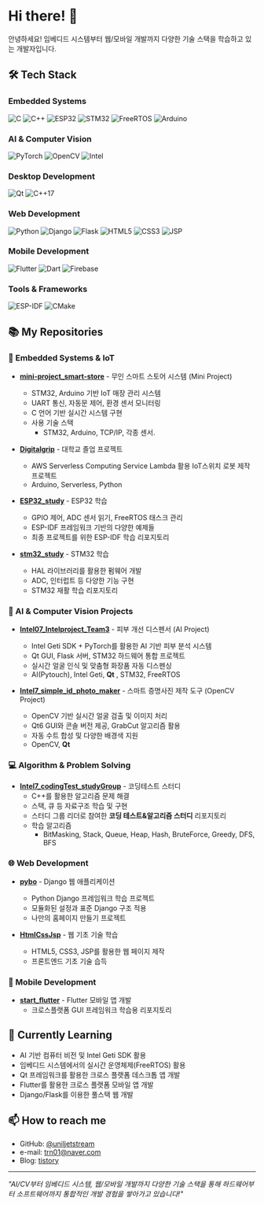 # Hi there! 👋

안녕하세요! 임베디드 시스템부터 웹/모바일 개발까지 다양한 기술 스택을 학습하고 있는 개발자입니다.

## 🛠 Tech Stack

### Embedded Systems
![C](https://img.shields.io/badge/C-00599C?style=flat-square&logo=c&logoColor=white)
![C++](https://img.shields.io/badge/C++-00599C?style=flat-square&logo=c%2B%2B&logoColor=white)
![ESP32](https://img.shields.io/badge/ESP32-E7352C?style=flat-square&logo=espressif&logoColor=white)
![STM32](https://img.shields.io/badge/STM32-03234B?style=flat-square&logo=stmicroelectronics&logoColor=white)
![FreeRTOS](https://img.shields.io/badge/FreeRTOS-green?style=flat-square&logo=freertos&logoColor=white)
![Arduino](https://img.shields.io/badge/Arduino-00979D?style=flat-square&logo=arduino&logoColor=white)

### AI & Computer Vision
![PyTorch](https://img.shields.io/badge/PyTorch-EE4C2C?style=flat-square&logo=pytorch&logoColor=white)
![OpenCV](https://img.shields.io/badge/OpenCV-27338e?style=flat-square&logo=opencv&logoColor=white)
![Intel](https://img.shields.io/badge/Intel_Geti-0071C5?style=flat-square&logo=intel&logoColor=white)

### Desktop Development
![Qt](https://img.shields.io/badge/Qt-41CD52?style=flat-square&logo=qt&logoColor=white)
![C++17](https://img.shields.io/badge/C++17-00599C?style=flat-square&logo=c%2B%2B&logoColor=white)

### Web Development
![Python](https://img.shields.io/badge/Python-3776AB?style=flat-square&logo=python&logoColor=white)
![Django](https://img.shields.io/badge/Django-092E20?style=flat-square&logo=django&logoColor=white)
![Flask](https://img.shields.io/badge/Flask-000000?style=flat-square&logo=flask&logoColor=white)
![HTML5](https://img.shields.io/badge/HTML5-E34F26?style=flat-square&logo=html5&logoColor=white)
![CSS3](https://img.shields.io/badge/CSS3-1572B6?style=flat-square&logo=css3&logoColor=white)
![JSP](https://img.shields.io/badge/JSP-007396?style=flat-square&logo=java&logoColor=white)

### Mobile Development
![Flutter](https://img.shields.io/badge/Flutter-02569B?style=flat-square&logo=flutter&logoColor=white)
![Dart](https://img.shields.io/badge/Dart-0175C2?style=flat-square&logo=dart&logoColor=white)
![Firebase](https://img.shields.io/badge/Firebase-FFCA28?style=flat-square&logo=firebase&logoColor=black)

### Tools & Frameworks
![ESP-IDF](https://img.shields.io/badge/ESP--IDF-E7352C?style=flat-square&logo=espressif&logoColor=white)
![CMake](https://img.shields.io/badge/CMake-064F8C?style=flat-square&logo=cmake&logoColor=white)

## 📚 My Repositories

### 🔌 Embedded Systems & IoT
- **[mini-project_smart-store](https://github.com/minjuyeong/mini-project_smart-store)** - 무인 스마트 스토어 시스템 (Mini Project)
  - STM32, Arduino 기반 IoT 매장 관리 시스템
  - UART 통신, 자동문 제어, 환경 센서 모니터링
  - C 언어 기반 실시간 시스템 구현
  - 사용 기술 스택 
    - STM32, Arduino, TCP/IP, 각종 센서.

- **[Digitalgrip](https://github.com/uniljetstream/Digitalgrip)** - 대학교 졸업 프로젝트
  - AWS Serverless Computing Service Lambda 활용 IoT스위치 로봇 제작 프로젝트
  - Arduino, Serverless, Python

- **[ESP32_study](https://github.com/uniljetstream/ESP32_study)** - ESP32 학습
  - GPIO 제어, ADC 센서 읽기, FreeRTOS 태스크 관리
  - ESP-IDF 프레임워크 기반의 다양한 예제들
  - 최종 프로젝트를 위한 ESP-IDF 학습 리포지토리

- **[stm32_study](https://github.com/uniljetstream/stm32_study)** - STM32 학습
  - HAL 라이브러리를 활용한 펌웨어 개발
  - ADC, 인터럽트 등 다양한 기능 구현
  - STM32 재활 학습 리포지토리

### 🤖 AI & Computer Vision Projects
- **[Intel07_Intelproject_Team3](https://github.com/tmdduq1023/Intel07_Intelproject_Team3)** - 피부 개선 디스펜서 (AI Project)
  - Intel Geti SDK + PyTorch를 활용한 AI 기반 피부 분석 시스템
  - Qt GUI, Flask 서버, STM32 하드웨어 통합 프로젝트
  - 실시간 얼굴 인식 및 맞춤형 화장품 자동 디스펜싱
  - AI(Pytouch), Intel Geti, **Qt** , STM32, FreeRTOS

- **[Intel7_simple_id_photo_maker](https://github.com/jeong7231/Intel7_simple_id_photo_maker)** - 스마트 증명사진 제작 도구 (OpenCV Project)
  - OpenCV 기반 실시간 얼굴 검출 및 이미지 처리
  - Qt6 GUI와 콘솔 버전 제공, GrabCut 알고리즘 활용
  - 자동 수트 합성 및 다양한 배경색 지원
  - OpenCV, **Qt**

### 💻 Algorithm & Problem Solving
- **[Intel7_codingTest_studyGroup](https://github.com/uniljetstream/Intel7_codingTest_studyGroup)** - 코딩테스트 스터디
  - C++를 활용한 알고리즘 문제 해결
  - 스택, 큐 등 자료구조 학습 및 구현
  - 스터디 그룹 리더로 참여한 **코딩 테스트&알고리즘 스터디** 리포지토리
  - 학습 알고리즘
    - BitMasking, Stack, Queue, Heap, Hash, BruteForce, Greedy, DFS, BFS 

### 🌐 Web Development
- **[pybo](https://github.com/uniljetstream/pybo)** - Django 웹 애플리케이션
  - Python Django 프레임워크 학습 프로젝트
  - 모듈화된 설정과 표준 Django 구조 적용
  - 나만의 홈페이지 만들기 프로젝트

- **[HtmlCssJsp](https://github.com/uniljetstream/HtmlCssJsp)** - 웹 기초 기술 학습
  - HTML5, CSS3, JSP를 활용한 웹 페이지 제작
  - 프론트엔드 기초 기술 습득

### 📱 Mobile Development
- **[start_flutter](https://github.com/uniljetstream/start_flutter)** - Flutter 모바일 앱 개발
  - 크로스플랫폼 GUI 프레임워크 학습용 리포지토리

## 🌱 Currently Learning
- AI 기반 컴퓨터 비전 및 Intel Geti SDK 활용
- 임베디드 시스템에서의 실시간 운영체제(FreeRTOS) 활용
- Qt 프레임워크를 활용한 크로스 플랫폼 데스크톱 앱 개발
- Flutter를 활용한 크로스 플랫폼 모바일 앱 개발
- Django/Flask를 이용한 풀스택 웹 개발

## 📫 How to reach me
- GitHub: [@uniljetstream](https://github.com/uniljetstream)
- e-mail: trn01@naver.com
- Blog: [tistory](https://thior.tistory.com/)

---
*"AI/CV부터 임베디드 시스템, 웹/모바일 개발까지 다양한 기술 스택을 통해 하드웨어부터 소프트웨어까지 통합적인 개발 경험을 쌓아가고 있습니다!"*
